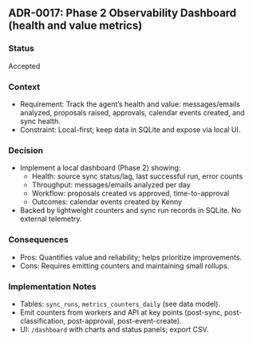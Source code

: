 ## ADR-0017: Phase 2 Observability Dashboard (health and value metrics)

### Status
Accepted

### Context
- Requirement: Track the agent’s health and value: messages/emails analyzed, proposals raised, approvals, calendar events created, and sync health.
- Constraint: Local-first; keep data in SQLite and expose via local UI.

### Decision
- Implement a local dashboard (Phase 2) showing:
  - Health: source sync status/lag, last successful run, error counts
  - Throughput: messages/emails analyzed per day
  - Workflow: proposals created vs approved, time-to-approval
  - Outcomes: calendar events created by Kenny
- Backed by lightweight counters and sync run records in SQLite. No external telemetry.

### Consequences
- Pros: Quantifies value and reliability; helps prioritize improvements.
- Cons: Requires emitting counters and maintaining small rollups.

### Implementation Notes
- Tables: `sync_runs`, `metrics_counters_daily` (see data model).
- Emit counters from workers and API at key points (post-sync, post-classification, post-approval, post-event-create).
- UI: `/dashboard` with charts and status panels; export CSV.


